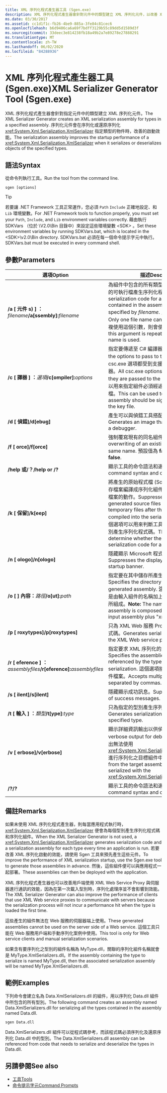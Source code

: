 ```yaml
---
title: XML 序列化程式產生器工具 (Sgen.exe)
description: XML 序列化程式產生器會針對元件中的類型建立 XML 序列化元件，以改善 XmlSerializer 的啟動效能。
ms.date: 03/30/2017
ms.assetid: cc1d1f1c-fb26-4be9-885a-3fe84c81cec6
ms.openlocfilehash: b6d9406ca6a69f7bdff3129b55c89dd5d1589d3f
ms.sourcegitcommit: 33deec3e814238fb18a49b2a7e89278e27888291
ms.translationtype: MT
ms.contentlocale: zh-TW
ms.lasthandoff: 06/02/2020
ms.locfileid: "84288936"
---
```

# <a name="xml-serializer-generator-tool-sgenexe"></a><span data-ttu-id="caa80-103">XML 序列化程式產生器工具 (Sgen.exe)</span><span class="sxs-lookup"><span data-stu-id="caa80-103">XML Serializer Generator Tool (Sgen.exe)</span></span>

<span data-ttu-id="caa80-104">XML 序列化程式產生器會針對指定元件中的類型建立 XML 序列化元件。</span><span class="sxs-lookup"><span data-stu-id="caa80-104">The XML Serializer Generator creates an XML serialization assembly for types in a specified assembly.</span></span> <span data-ttu-id="caa80-105">序列化元件會在序列化或還原序列化 <xref:System.Xml.Serialization.XmlSerializer> 指定類型的物件時，改善的啟動效能。</span><span class="sxs-lookup"><span data-stu-id="caa80-105">The serialization assembly improves the startup performance of a <xref:System.Xml.Serialization.XmlSerializer> when it serializes or deserializes objects of the specified types.</span></span>
  
## <a name="syntax"></a><span data-ttu-id="caa80-106">語法</span><span class="sxs-lookup"><span data-stu-id="caa80-106">Syntax</span></span>

<span data-ttu-id="caa80-107">從命令列執行工具。</span><span class="sxs-lookup"><span data-stu-id="caa80-107">Run the tool from the command line.</span></span>
  
```console  
sgen [options]  
```
  
> [!TIP]
> <span data-ttu-id="caa80-108">若要讓 .NET Framework 工具正常運作，您必須 `Path` `Include` 正確地設定、和 `Lib` 環境變數。</span><span class="sxs-lookup"><span data-stu-id="caa80-108">For .NET Framework tools to function properly, you must set your `Path`, `Include`, and `Lib` environment variables correctly.</span></span> <span data-ttu-id="caa80-109">藉由執行 SDKVars （位於 \V2.0\Bin 目錄中）來設定這些環境變數 \<SDK> 。</span><span class="sxs-lookup"><span data-stu-id="caa80-109">Set these environment variables by running SDKVars.bat, which is located in the \<SDK>\v2.0\Bin directory.</span></span> <span data-ttu-id="caa80-110">SDKVars.bat 必須在每一個命令提示字元中執行。</span><span class="sxs-lookup"><span data-stu-id="caa80-110">SDKVars.bat must be executed in every command shell.</span></span>
  
## <a name="parameters"></a><span data-ttu-id="caa80-111">參數</span><span class="sxs-lookup"><span data-stu-id="caa80-111">Parameters</span></span>  
  
|<span data-ttu-id="caa80-112">選項</span><span class="sxs-lookup"><span data-stu-id="caa80-112">Option</span></span>|<span data-ttu-id="caa80-113">描述</span><span class="sxs-lookup"><span data-stu-id="caa80-113">Description</span></span>|  
|------------|-----------------|  
|<span data-ttu-id="caa80-114">**/a \[ 元件 s) \] ：**_filename_</span><span class="sxs-lookup"><span data-stu-id="caa80-114">**/a\[ssembly\]:**_filename_</span></span>|<span data-ttu-id="caa80-115">為組件中包含的所有類型或 *filename* 所指定的可執行檔產生序列化程式碼。</span><span class="sxs-lookup"><span data-stu-id="caa80-115">Generates serialization code for all the types contained in the assembly or executable specified by *filename*.</span></span> <span data-ttu-id="caa80-116">只能提供一個檔名。</span><span class="sxs-lookup"><span data-stu-id="caa80-116">Only one file name can be provided.</span></span> <span data-ttu-id="caa80-117">如果重複使用這個引數，則會使用最後一個檔名。</span><span class="sxs-lookup"><span data-stu-id="caa80-117">If this argument is repeated, the last file name is used.</span></span>|  
|<span data-ttu-id="caa80-118">**/c \[ 譯器 \] ：**_選項_</span><span class="sxs-lookup"><span data-stu-id="caa80-118">**/c\[ompiler\]:**_options_</span></span>|<span data-ttu-id="caa80-119">指定要傳遞至 C# 編譯器的選項。</span><span class="sxs-lookup"><span data-stu-id="caa80-119">Specifies the options to pass to the C# compiler.</span></span> <span data-ttu-id="caa80-120">所有 csc.exe 選項都受到支援，可以傳遞至編譯器。</span><span class="sxs-lookup"><span data-stu-id="caa80-120">All csc.exe options are supported as they are passed to the compiler.</span></span> <span data-ttu-id="caa80-121">這個選項可以用來指定組件必須經過簽署，並指定金鑰檔。</span><span class="sxs-lookup"><span data-stu-id="caa80-121">This can be used to specify that the assembly should be signed and to specify the key file.</span></span>|  
|<span data-ttu-id="caa80-122">**/d \[ 偵錯\]**</span><span class="sxs-lookup"><span data-stu-id="caa80-122">**/d\[ebug\]**</span></span>|<span data-ttu-id="caa80-123">產生可以與偵錯工具搭配使用的影像。</span><span class="sxs-lookup"><span data-stu-id="caa80-123">Generates an image that can be used with a debugger.</span></span>|  
|<span data-ttu-id="caa80-124">**/f \[ orce\]**</span><span class="sxs-lookup"><span data-stu-id="caa80-124">**/f\[orce\]**</span></span>|<span data-ttu-id="caa80-125">強制覆寫現有的同名組件。</span><span class="sxs-lookup"><span data-stu-id="caa80-125">Forces the overwriting of an existing assembly of the same name.</span></span> <span data-ttu-id="caa80-126">預設值為 **false**。</span><span class="sxs-lookup"><span data-stu-id="caa80-126">The default is **false**.</span></span>|  
|<span data-ttu-id="caa80-127">**/help 或/？**</span><span class="sxs-lookup"><span data-stu-id="caa80-127">**/help or /?**</span></span>|<span data-ttu-id="caa80-128">顯示工具的命令語法和選項。</span><span class="sxs-lookup"><span data-stu-id="caa80-128">Displays command syntax and options for the tool.</span></span>|  
|<span data-ttu-id="caa80-129">**/k \[ 保留\]**</span><span class="sxs-lookup"><span data-stu-id="caa80-129">**/k\[eep\]**</span></span>|<span data-ttu-id="caa80-130">將產生的原始程式檔 (Source File) 和其他暫存檔案編譯成序列化組件之後，隱藏刪除這些檔案的動作。</span><span class="sxs-lookup"><span data-stu-id="caa80-130">Suppresses the deletion of the generated source files and other temporary files after they have been compiled into the serialization assembly.</span></span> <span data-ttu-id="caa80-131">這個選項可以用來判斷工具是否正在為特定的型別產生序列化程式碼。</span><span class="sxs-lookup"><span data-stu-id="caa80-131">This can be used to determine whether the tool is generating serialization code for a particular type.</span></span>|  
|<span data-ttu-id="caa80-132">**/n \[ ologo\]**</span><span class="sxs-lookup"><span data-stu-id="caa80-132">**/n\[ologo\]**</span></span>|<span data-ttu-id="caa80-133">隱藏顯示 Microsoft 程式啟始資訊。</span><span class="sxs-lookup"><span data-stu-id="caa80-133">Suppresses the display of the Microsoft startup banner.</span></span>|  
|<span data-ttu-id="caa80-134">**/o \[ \] 內容：**_路徑_</span><span class="sxs-lookup"><span data-stu-id="caa80-134">**/o\[ut\]:**_path_</span></span>|<span data-ttu-id="caa80-135">指定要在其中儲存所產生之組件的目錄。</span><span class="sxs-lookup"><span data-stu-id="caa80-135">Specifies the directory in which to save the generated assembly.</span></span> <span data-ttu-id="caa80-136">**注意：** 產生的組件名稱是由輸入組件的名稱加上 "xmlSerializers.dll" 所組成。</span><span class="sxs-lookup"><span data-stu-id="caa80-136">**Note:**  The name of the generated assembly is composed of the name of the input assembly plus "xmlSerializers.dll".</span></span>|  
|<span data-ttu-id="caa80-137">**/p \[ roxytypes\]**</span><span class="sxs-lookup"><span data-stu-id="caa80-137">**/p\[roxytypes\]**</span></span>|<span data-ttu-id="caa80-138">只為 XML Web 服務 Proxy 型別產生序列化程式碼。</span><span class="sxs-lookup"><span data-stu-id="caa80-138">Generates serialization code only for the XML Web service proxy types.</span></span>|  
|<span data-ttu-id="caa80-139">**/r \[ eference \] ：**_assemblyfiles_</span><span class="sxs-lookup"><span data-stu-id="caa80-139">**/r\[eference\]:**_assemblyfiles_</span></span>|<span data-ttu-id="caa80-140">指定要求 XML 序列化的型別所參考的組件。</span><span class="sxs-lookup"><span data-stu-id="caa80-140">Specifies the assemblies that are referenced by the types requiring XML serialization.</span></span> <span data-ttu-id="caa80-141">這個選項接受以逗號分隔多個組件檔案。</span><span class="sxs-lookup"><span data-stu-id="caa80-141">Accepts multiple assembly files separated by commas.</span></span>|  
|<span data-ttu-id="caa80-142">**/s \[ ilent\]**</span><span class="sxs-lookup"><span data-stu-id="caa80-142">**/s\[ilent\]**</span></span>|<span data-ttu-id="caa80-143">隱藏顯示成功訊息。</span><span class="sxs-lookup"><span data-stu-id="caa80-143">Suppresses the display of success messages.</span></span>|  
|<span data-ttu-id="caa80-144">**/t \[ 輸入 \] ：**_類型_</span><span class="sxs-lookup"><span data-stu-id="caa80-144">**/t\[ype\]:**_type_</span></span>|<span data-ttu-id="caa80-145">只為指定的型別產生序列化程式碼。</span><span class="sxs-lookup"><span data-stu-id="caa80-145">Generates serialization code only for the specified type.</span></span>|  
|<span data-ttu-id="caa80-146">**/v \[ erbose\]**</span><span class="sxs-lookup"><span data-stu-id="caa80-146">**/v\[erbose\]**</span></span>|<span data-ttu-id="caa80-147">顯示詳細資訊輸出以供偵錯。</span><span class="sxs-lookup"><span data-stu-id="caa80-147">Displays verbose output for debugging.</span></span> <span data-ttu-id="caa80-148">此選項會列出無法使用 <xref:System.Xml.Serialization.XmlSerializer> 進行序列化之目標組件中的型別。</span><span class="sxs-lookup"><span data-stu-id="caa80-148">Lists types from the target assembly that cannot be serialized with the <xref:System.Xml.Serialization.XmlSerializer>.</span></span>|  
|<span data-ttu-id="caa80-149">**/?**</span><span class="sxs-lookup"><span data-stu-id="caa80-149">**/?**</span></span>|<span data-ttu-id="caa80-150">顯示工具的命令語法和選項。</span><span class="sxs-lookup"><span data-stu-id="caa80-150">Displays command syntax and options for the tool.</span></span>|  
  
## <a name="remarks"></a><span data-ttu-id="caa80-151">備註</span><span class="sxs-lookup"><span data-stu-id="caa80-151">Remarks</span></span>  
 <span data-ttu-id="caa80-152">如果未使用 XML 序列化程式產生器，則每當應用程式執行時，<xref:System.Xml.Serialization.XmlSerializer> 便會為每個型別產生序列化程式碼和序列化組件。</span><span class="sxs-lookup"><span data-stu-id="caa80-152">When the XML Serializer Generator is not used, a <xref:System.Xml.Serialization.XmlSerializer> generates serialization code and a serialization assembly for each type every time an application is run.</span></span> <span data-ttu-id="caa80-153">若要改善 XML 序列化啟動的效能，請使用 Sgen 工具來預先產生這些元件。</span><span class="sxs-lookup"><span data-stu-id="caa80-153">To improve the performance of XML serialization startup, use the Sgen.exe tool to generate those assemblies in advance.</span></span> <span data-ttu-id="caa80-154">然後，這些組件便可以與應用程式一起部署。</span><span class="sxs-lookup"><span data-stu-id="caa80-154">These assemblies can then be deployed with the application.</span></span>  
  
 <span data-ttu-id="caa80-155">XML 序列化程式產生器也可以改善用戶端使用 XML Web Service Proxy 與伺服器進行通訊的效能，因為在第一次載入型別時，序列化處理序並不會影響到效能。</span><span class="sxs-lookup"><span data-stu-id="caa80-155">The XML Serializer Generator can also improve the performance of clients that use XML Web service proxies to communicate with servers because the serialization process will not incur a performance hit when the type is loaded the first time.</span></span>  
  
 <span data-ttu-id="caa80-156">這些產生的組件無法在 Web 服務的伺服器端上使用。</span><span class="sxs-lookup"><span data-stu-id="caa80-156">These generated assemblies cannot be used on the server side of a Web service.</span></span> <span data-ttu-id="caa80-157">這個工具只能在 Web 服務用戶端和手動序列化案例中使用。</span><span class="sxs-lookup"><span data-stu-id="caa80-157">This tool is only for Web service clients and manual serialization scenarios.</span></span>  
  
 <span data-ttu-id="caa80-158">如果含有要序列化之型別的組件名稱為 MyType.dll，關聯的序列化組件名稱就會是 MyType.XmlSerializers.dll。</span><span class="sxs-lookup"><span data-stu-id="caa80-158">If the assembly containing the type to serialize is named MyType.dll, then the associated serialization assembly will be named MyType.XmlSerializers.dll.</span></span>  
  
## <a name="examples"></a><span data-ttu-id="caa80-159">範例</span><span class="sxs-lookup"><span data-stu-id="caa80-159">Examples</span></span>  
 <span data-ttu-id="caa80-160">下列命令會建立名為 Data.XmlSerializers.dll 的組件，用以序列化 Data.dll 組件中所包含的所有型別。</span><span class="sxs-lookup"><span data-stu-id="caa80-160">The following command creates an assembly named Data.XmlSerializers.dll for serializing all the types contained in the assembly named Data.dll.</span></span>  
  
```console  
sgen Data.dll
```  
  
 <span data-ttu-id="caa80-161">Data.XmlSerializers.dll 組件可以從程式碼參考，而該程式碼必須序列化及還原序列化 Data.dll 中的型別。</span><span class="sxs-lookup"><span data-stu-id="caa80-161">The Data.XmlSerializers.dll assembly can be referenced from code that needs to serialize and deserialize the types in Data.dll.</span></span>  
  
## <a name="see-also"></a><span data-ttu-id="caa80-162">另請參閱</span><span class="sxs-lookup"><span data-stu-id="caa80-162">See also</span></span>

- [<span data-ttu-id="caa80-163">工具</span><span class="sxs-lookup"><span data-stu-id="caa80-163">Tools</span></span>](../../framework/tools/index.md)
- [<span data-ttu-id="caa80-164">命令提示字元</span><span class="sxs-lookup"><span data-stu-id="caa80-164">Command Prompts</span></span>](../../framework/tools/developer-command-prompt-for-vs.md)

